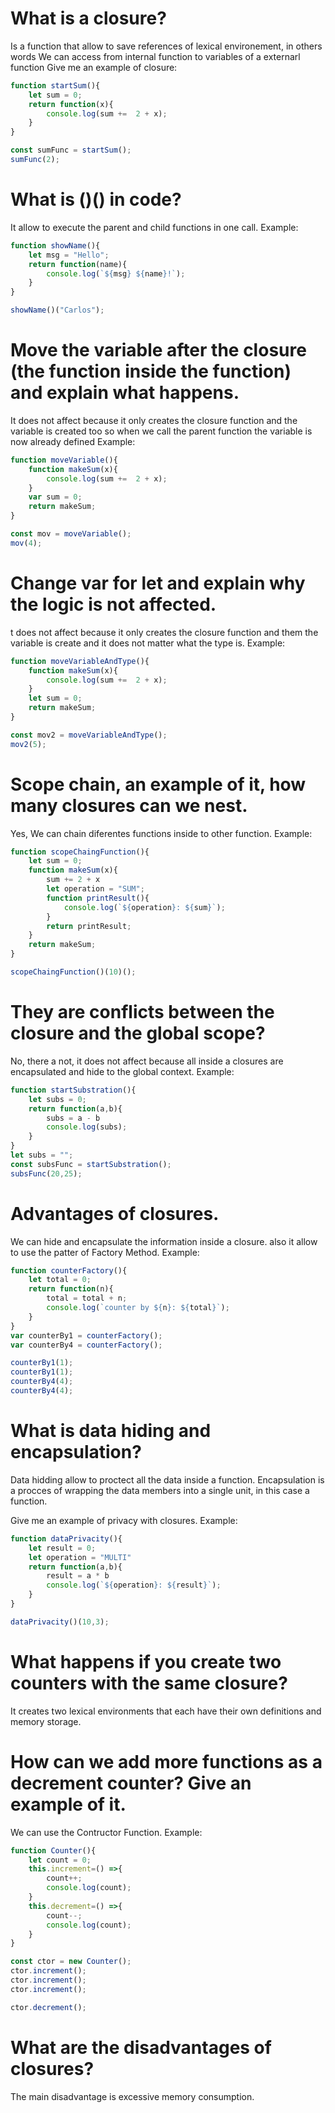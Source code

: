 
# What is a closure? 
Is a function that allow to save references of lexical environement, 
in others words We can access from internal function to variables of a externarl 
function
Give me an example of closure:

```javascript
function startSum(){
	let sum = 0;
	return function(x){
  		console.log(sum +=  2 + x);
  	}
}

const sumFunc = startSum();
sumFunc(2);
```

# What is ()() in code? 
It allow to execute the parent and child functions in one call. 
Example:

```javascript
function showName(){
	let msg = "Hello";
	return function(name){
  		console.log(`${msg} ${name}!`);
  	}
}

showName()("Carlos");
```

# Move the variable after the closure (the function inside the function) and explain what happens.
It does not affect because it only creates the closure function 
and the variable is created too so when we call the parent function the
variable is now already defined
Example:

```javascript
function moveVariable(){
	function makeSum(x){
  		console.log(sum +=  2 + x);
  	}
	var sum = 0;
	return makeSum;
}

const mov = moveVariable();
mov(4);
```

# Change var for let and explain why the logic is not affected.
t does not affect because it only creates the closure function 
and them the variable is create and it does not matter what the type is. 
Example:

```javascript
function moveVariableAndType(){
	function makeSum(x){
  		console.log(sum +=  2 + x);
  	}
	let sum = 0;
	return makeSum;
}

const mov2 = moveVariableAndType();
mov2(5);
```

# Scope chain, an example of it, how many closures can we nest. 
Yes, We can chain diferentes functions inside to other function. 
Example:

```javascript
function scopeChaingFunction(){
	let sum = 0;
	function makeSum(x){
		sum += 2 + x
		let operation = "SUM";
  		function printResult(){
			console.log(`${operation}: ${sum}`);
		}
		return printResult;
  	}
	return makeSum;
}

scopeChaingFunction()(10)();
```

# They are conflicts between the closure and the global scope? 
No, there a not, it does not affect because all inside a closures are encapsulated and hide to
the global context. 
Example:

```javascript
function startSubstration(){
	let subs = 0;
	return function(a,b){
		subs = a - b
  		console.log(subs);
  	}
}
let subs = "";
const subsFunc = startSubstration();
subsFunc(20,25);
```

# Advantages of closures. 
We can hide and encapsulate the information inside a closure.
also it allow to use the patter of Factory Method. 
Example:

```javascript
function counterFactory(){
	let total = 0;
	return function(n){
		total = total + n;
  		console.log(`counter by ${n}: ${total}`);
  	}
}
var counterBy1 = counterFactory();
var counterBy4 = counterFactory();

counterBy1(1);
counterBy1(1);
counterBy4(4);
counterBy4(4);
```

# What is data hiding and encapsulation? 
Data hidding allow to proctect all the data inside a function. 
Encapsulation is a procces of wrapping the data members into a single
unit, in this case a function. 

Give me an example of privacy with closures. 
Example:

```javascript
function dataPrivacity(){
	let result = 0;
	let operation = "MULTI"
	return function(a,b){
		result = a * b
  		console.log(`${operation}: ${result}`);
  	}
}

dataPrivacity()(10,3);
```

# What happens if you create two counters with the same closure? 
It creates two lexical environments that each have their own definitions and
memory storage. 

# How can we add more functions as a decrement counter? Give an example of it. 
We can use the Contructor Function.
Example:

```javascript
function Counter(){
	let count = 0;
	this.increment=() =>{
		count++;
		console.log(count);
	}
	this.decrement=() =>{
		count--;
		console.log(count);	
	}
}

const ctor = new Counter();
ctor.increment();
ctor.increment();
ctor.increment();

ctor.decrement();
```
# What are the disadvantages of closures? 
The main disadvantage is excessive memory consumption.
